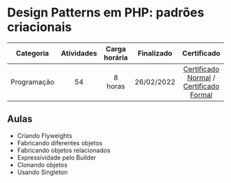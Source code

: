 # Design Patterns em PHP: padrões criacionais

Categoria | Atividades | Carga horária | Finalizado | Certificado |
:-:|:-:|:-:|:-:|:-:|
Programação | 54 | 8 horas | 26/02/2022 | [Certificado Normal](https://cursos.alura.com.br/certificate/ffdc90f6-36cd-493a-89ca-9743ac40bd3d) / [Certificado Formal](https://cursos.alura.com.br/user/rodineicosta/course/php-design-pattern-criacional/formalCertificate)

## Aulas

- Criando Flyweights
- Fabricando diferentes objetos
- Fabricando objetos relacionados
- Expressividade pelo Builder
- Clonando objetos
- Usando Singleton
